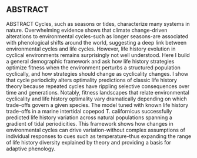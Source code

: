 ## ABSTRACT

ABSTRACT
Cycles, such as seasons or tides, characterize many systems in nature. Overwhelming evidence shows that climate change-driven alterations to environmental cycles-such as longer seasons-are associated with phenological shifts around the world, suggesting a deep link between environmental cycles and life cycles. However, life history evolution in cyclical environments remains surprisingly not well understood. Here I build a general demographic framework and ask how life history strategies optimize fitness when the environment perturbs a structured population cyclically, and how strategies should change as cyclicality changes. I show that cycle periodicity alters optimality predictions of classic life history theory because repeated cycles have rippling selective consequences over time and generations. Notably, fitness landscapes that relate environmental cyclicality and life history optimality vary dramatically depending on which trade-offs govern a given species. The model tuned with known life history trade-offs in a marine intertidal copepod T. californicus successfully predicted life history variation across natural populations spanning a gradient of tidal periodicities. This framework shows how changes in environmental cycles can drive variation-without complex assumptions of individual responses to cues such as temperature-thus expanding the range of life history diversity explained by theory and providing a basis for adaptive phenology. 